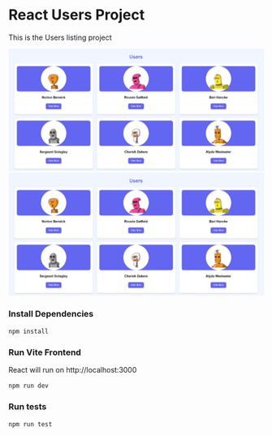 # React Users Project

This is the Users listing project 

<img src="public/screen1.JPG" />

<img src="public/screen1.JPG" />

### Install Dependencies

```bash
npm install
```

### Run Vite Frontend

React will run on http://localhost:3000

```bash
npm run dev
```

### Run tests

```bash
npm run test
```

